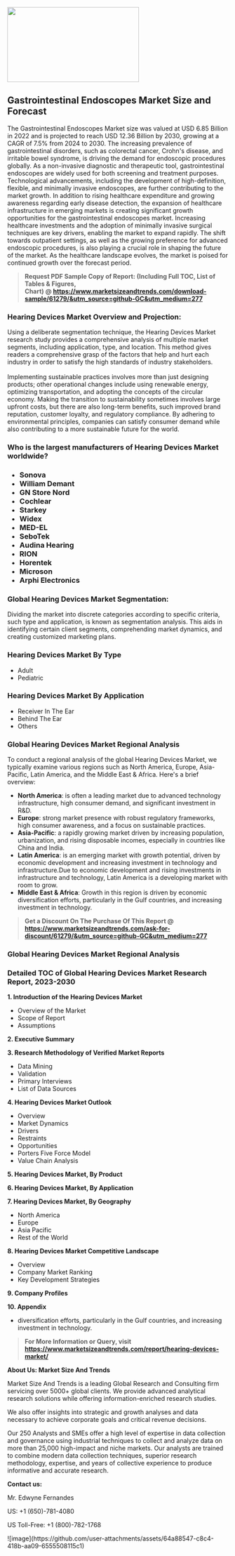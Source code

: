 <p><img class="alignnone size-medium wp-image-20088" src="https://ffe5etoiles.com/wp-content/uploads/2024/12/MST1-300x171.png" alt="" width="300" height="171" /></p><h2>Gastrointestinal Endoscopes Market Size and Forecast</h2><p>The Gastrointestinal Endoscopes Market size was valued at USD 6.85 Billion in 2022 and is projected to reach USD 12.36 Billion by 2030, growing at a CAGR of 7.5% from 2024 to 2030. The increasing prevalence of gastrointestinal disorders, such as colorectal cancer, Crohn's disease, and irritable bowel syndrome, is driving the demand for endoscopic procedures globally. As a non-invasive diagnostic and therapeutic tool, gastrointestinal endoscopes are widely used for both screening and treatment purposes. Technological advancements, including the development of high-definition, flexible, and minimally invasive endoscopes, are further contributing to the market growth. In addition to rising healthcare expenditure and growing awareness regarding early disease detection, the expansion of healthcare infrastructure in emerging markets is creating significant growth opportunities for the gastrointestinal endoscopes market. Increasing healthcare investments and the adoption of minimally invasive surgical techniques are key drivers, enabling the market to expand rapidly. The shift towards outpatient settings, as well as the growing preference for advanced endoscopic procedures, is also playing a crucial role in shaping the future of the market. As the healthcare landscape evolves, the market is poised for continued growth over the forecast period.</p></p><blockquote id="" class=""><strong>Request PDF Sample Copy of Report: (Including Full TOC, List of Tables &amp; Figures, Chart)&nbsp;@&nbsp;<strong><a href="https://www.marketsizeandtrends.com/download-sample/61279/&utm_source=github-GC&utm_medium=277" target="_blank">https://www.marketsizeandtrends.com/download-sample/61279/&utm_source=github-GC&utm_medium=277</a></strong></strong></blockquote><h3 id="" class="">Hearing Devices Market&nbsp;Overview and Projection:</h3><p id="" class="">Using a deliberate segmentation technique, the Hearing Devices Market research study provides a comprehensive analysis of multiple market segments, including application, type, and location. This method gives readers a comprehensive grasp of the factors that help and hurt each industry in order to satisfy the high standards of industry stakeholders. <br /> <br />Implementing sustainable practices involves more than just designing products; other operational changes include using renewable energy, optimizing transportation, and adopting the concepts of the circular economy. Making the transition to sustainability sometimes involves large upfront costs, but there are also long-term benefits, such improved brand reputation, customer loyalty, and regulatory compliance. By adhering to environmental principles, companies can satisfy consumer demand while also contributing to a more sustainable future for the world.</p><h3 id="" class="">Who is the largest manufacturers of&nbsp;Hearing Devices Market worldwide?</h3><h3 class=""><p><ul><li>Sonova </li><li> William Demant </li><li> GN Store Nord </li><li> Cochlear </li><li> Starkey </li><li> Widex </li><li> MED-EL </li><li> SeboTek </li><li> Audina Hearing </li><li> RION </li><li> Horentek </li><li> Microson </li><li> Arphi Electronics</li></ul></p></h3><h3 id="" class="">Global&nbsp;Hearing Devices Market Segmentation:</h3><p id="" class="">Dividing the market into discrete categories according to specific criteria, such type and application, is known as segmentation analysis. This aids in identifying certain client segments, comprehending market dynamics, and creating customized marketing plans.</p><h3 id="" class="">Hearing Devices Market&nbsp;By Type</h3><p><p><ul><li>Adult </li><li> Pediatric</p></li></ul></p></p><h3 id="" class="">Hearing Devices Market&nbsp;By Application</h3><p class=""><p><ul><li>Receiver In The Ear </li><li> Behind The Ear </li><li> Others</li></ul></p></p><h3 id="" class="">Global Hearing Devices Market Regional Analysis</h3><p id="" class="">To conduct a regional analysis of the global Hearing Devices Market, we typically examine various regions such as North America, Europe, Asia-Pacific, Latin America, and the Middle East &amp; Africa. Here's a brief overview:</p><ul><li><strong>North America</strong>: is often a leading market due to advanced technology infrastructure, high consumer demand, and significant investment in R&amp;D.</li><li><strong>Europe</strong>: strong market presence with robust regulatory frameworks, high consumer awareness, and a focus on sustainable practices.</li><li><strong>Asia-Pacific</strong>: a rapidly growing market driven by increasing population, urbanization, and rising disposable incomes, especially in countries like China and India.</li><li><strong>Latin America</strong>: is an emerging market with growth potential, driven by economic development and increasing investment in technology and infrastructure.Due to economic development and rising investments in infrastructure and technology, Latin America is a developing market with room to grow.</li><li><strong>Middle East &amp; Africa</strong>: Growth in this region is driven by economic diversification efforts, particularly in the Gulf countries, and increasing investment in technology.</li></ul><blockquote id="" class=""><strong>Get a Discount On The Purchase Of This Report @ <strong><a href="https://www.marketsizeandtrends.com/ask-for-discount/61279/&utm_source=github-GC&utm_medium=277" target="_blank">https://www.marketsizeandtrends.com/ask-for-discount/61279/&utm_source=github-GC&utm_medium=277</a></strong></strong></blockquote><h3 id="" class="">Global Hearing Devices Market Regional Analysis</h3><h3 id="" class="">Detailed TOC of Global Hearing Devices Market Research Report, 2023-2030</h3><p id="" class=""><strong>1. Introduction of the Hearing Devices Market</strong></p><ul><li>Overview of the Market</li><li>Scope of Report</li><li>Assumptions</li></ul><p id="" class=""><strong>2. Executive Summary</strong></p><p id="" class=""><strong>3. Research Methodology of Verified Market Reports</strong></p><ul><li>Data Mining</li><li>Validation</li><li>Primary Interviews</li><li>List of Data Sources</li></ul><p id="" class=""><strong>4. Hearing Devices Market Outlook</strong></p><ul><li>Overview</li><li>Market Dynamics</li><li>Drivers</li><li>Restraints</li><li>Opportunities</li><li>Porters Five Force Model</li><li>Value Chain Analysis</li></ul><p id="" class=""><strong>5. Hearing Devices Market, By Product</strong></p><p id="" class=""><strong>6. Hearing Devices Market, By Application</strong></p><p id="" class=""><strong>7. Hearing Devices Market, By Geography</strong></p><ul><li>North America</li><li>Europe</li><li>Asia Pacific</li><li>Rest of the World</li></ul><p id="" class=""><strong>8. Hearing Devices Market Competitive Landscape</strong></p><ul><li>Overview</li><li>Company Market Ranking</li><li>Key Development Strategies</li></ul><p id="" class=""><strong>9. Company Profiles</strong></p><p id="" class=""><strong>10. Appendix</strong></p><ul><li>diversification efforts, particularly in the Gulf countries, and increasing investment in technology.</li></ul><blockquote id="" class=""><strong>For More Information or Query, visit <strong><strong><a href="https://www.marketsizeandtrends.com/report/hearing-devices-market/" target="_blank">https://www.marketsizeandtrends.com/report/hearing-devices-market/</a></strong></strong></strong></blockquote><p id="" class=""><strong>About Us: Market Size And Trends</strong></p><p id="" class="">Market Size And Trends is a leading Global Research and Consulting firm servicing over 5000+ global clients. We provide advanced analytical research solutions while offering information-enriched research studies.</p><p id="" class="">We also offer insights into strategic and growth analyses and data necessary to achieve corporate goals and critical revenue decisions.</p><p id="" class="">Our 250 Analysts and SMEs offer a high level of expertise in data collection and governance using industrial techniques to collect and analyze data on more than 25,000 high-impact and niche markets. Our analysts are trained to combine modern data collection techniques, superior research methodology, expertise, and years of collective experience to produce informative and accurate research.</p><p id="" class=""><strong>Contact us:</strong></p><p id="" class="">Mr. Edwyne Fernandes</p><p id="" class="">US: +1 (650)-781-4080</p><p id="" class="">US Toll-Free: +1 (800)-782-1768</p>
![image](https://github.com/user-attachments/assets/64a88547-c8c4-418b-aa09-6555508115c1)
